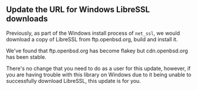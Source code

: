 ## Update the URL for Windows LibreSSL downloads

Previously, as part of the Windows install process of `net_ssl`, we would download a copy of LibreSSL from ftp.openbsd.org, build and install it.

We've found that ftp.openbsd.org has become flakey but cdn.openbsd.org has been stable.

There's no change that you need to do as a user for this update, however, if you are having trouble with this library on Windows due to it being unable to successfully download LibreSSL, this update is for you.

